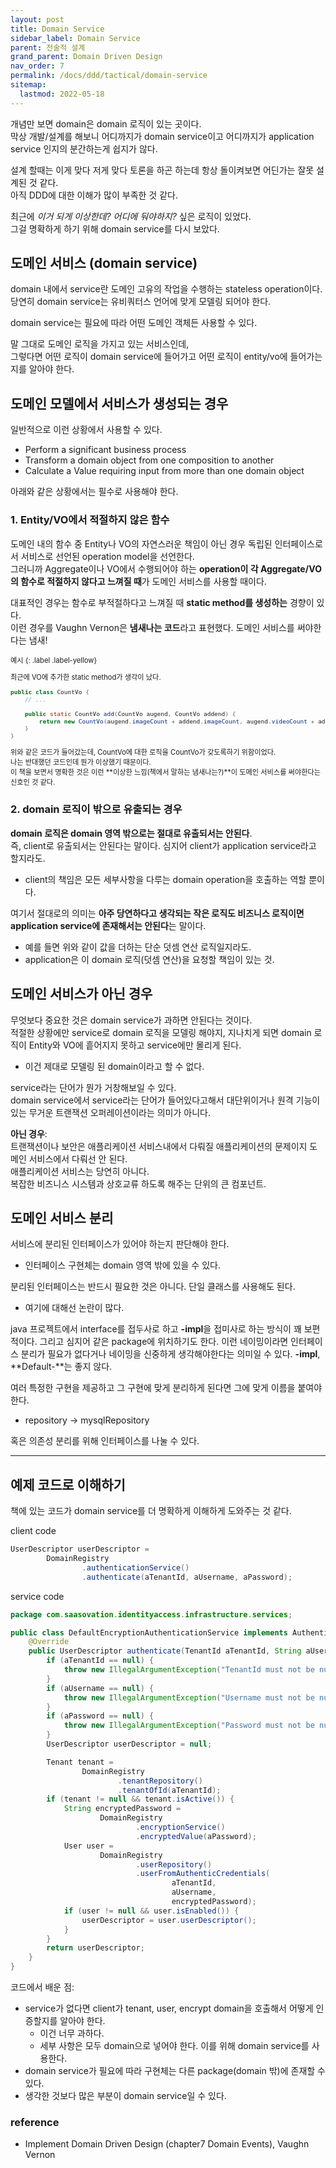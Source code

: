 ```yaml
---
layout: post
title: Domain Service
sidebar_label: Domain Service
parent: 전술적 설계
grand_parent: Domain Driven Design
nav_order: 7
permalink: /docs/ddd/tactical/domain-service
sitemap:
  lastmod: 2022-05-18
---
```


개념만 보면 domain은 domain 로직이 있는 곳이다.  
막상 개발/설계를 해보니 어디까지가 domain service이고 어디까지가 application service 인지의 분간하는게 쉽지가 않다.  

설계 할때는 이게 맞다 저게 맞다 토론을 하곤 하는데 항상 돌이켜보면 어딘가는 잘못 설계된 것 같다.  
아직 DDD에 대한 이해가 많이 부족한 것 같다.

최근에 *이거 되게 이상한데? 어디에 둬야하지?* 싶은 로직이 있었다.  
그걸 명확하게 하기 위해 domain service를 다시 보았다.


## 도메인 서비스 (domain service)

domain 내에서 service란 도메인 고유의 작업을 수행하는 stateless operation이다.  
당연히 domain service는 유비쿼터스 언어에 맞게 모델링 되어야 한다.

domain service는 필요에 따라 어떤 도메인 객체든 사용할 수 있다.  

말 그대로 도메인 로직을 가지고 있는 서비스인데,  
그렇다면 어떤 로직이 domain service에 들어가고 어떤 로직이 entity/vo에 들어가는지를 알아야 한다.



## 도메인 모델에서 서비스가 생성되는 경우

일반적으로 이런 상황에서 사용할 수 있다.
- Perform a significant business process 
- Transform a domain object from one composition to another 
- Calculate a Value requiring input from more than one domain object

아래와 같은 상황에서는 필수로 사용해야 한다.

### 1. Entity/VO에서 적절하지 않은 함수

도메인 내의 함수 중 Entity나 VO의 자연스러운 책임이 아닌 경우 독립된 인터페이스로서 서비스로 선언된 operation model을 선언한다.  
그러니까 Aggregate이나 VO에서 수행되어야 하는 **operation이 각 Aggregate/VO의 함수로 적절하지 않다고 느껴질 때**가 도메인 서비스를 사용할 때이다.  

대표적인 경우는 함수로 부적절하다고 느껴질 때 **static method를 생성하는** 경향이 있다.  
이런 경우를 Vaughn Vernon은 **냄새나는 코드**라고 표현했다. 도메인 서비스를 써야한다는 냄새!

<div class="code-example" markdown="1" style="font-size: 0.8em">
예시
{: .label .label-yellow}  

최근에 VO에 추가한 static method가 생각이 났다.  

```java
public class CountVo {
    // ...

    public static CountVo add(CountVo augend, CountVo addend) {
        return new CountVo(augend.imageCount + addend.imageCount, augend.videoCount + addend.videoCount);
    }
}
```

위와 같은 코드가 들어갔는데, CountVo에 대한 로직을 CountVo가 갖도록하기 위함이었다.  
나는 반대했던 코드인데 뭔가 이상했기 때문이다.  
이 책을 보면서 명확한 것은 이런 **이상한 느낌(책에서 말하는 냄새나는?)**이 도메인 서비스를 써야한다는 신호인 것 같다.
</div>


### 2. domain 로직이 밖으로 유출되는 경우

**domain 로직은 domain 영역 밖으로는 절대로 유출되서는 안된다**.  
즉, client로 유출되서는 안된다는 말이다. 심지어 client가 application service라고 할지라도.
- client의 책임은 모든 세부사항을 다루는 domain operation을 호출하는 역할 뿐이다.

여기서 절대로의 의미는 **아주 당연하다고 생각되는 작은 로직도 비즈니스 로직이면 application service에 존재해서는 안된다**는 말이다.  
- 예를 들면 위와 같이 값을 더하는 단순 덧셈 연산 로직일지라도.
- application은 이 domain 로직(덧셈 연산)을 요청할 책임이 있는 것.



## 도메인 서비스가 아닌 경우

무엇보다 중요한 것은 domain service가 과하면 안된다는 것이다.  
적절한 상황에만 service로 domain 로직을 모델링 해야지, 지나치게 되면 domain 로직이 Entity와 VO에 흩어지지 못하고 service에만 몰리게 된다.  
- 이건 제대로 모델링 된 domain이라고 할 수 없다.

service라는 단어가 뭔가 거창해보일 수 있다.  
domain service에서 service라는 단어가 들어있다고해서 대단위이거나 원격 기능이 있는 무거운 트랜잭션 오퍼레이션이라는 의미가 아니다.

**아닌 경우**:  
트랜잭션이나 보안은 애플리케이션 서비스내에서 다뤄질 애플리케이션의 문제이지 도메인 서비스에서 다뤄선 안 된다.  
애플리케이션 서비스는 당연히 아니다.  
복잡한 비즈니스 시스템과 상호교류 하도록 해주는 단위의 큰 컴포넌트.



## 도메인 서비스 분리

서비스에 분리된 인터페이스가 있어야 하는지 판단해야 한다.
- 인터페이스 구현체는 domain 영역 밖에 있을 수 있다.

분리된 인터페이스는 반드시 필요한 것은 아니다. 단일 클래스를 사용해도 된다.
- 여기에 대해선 논란이 많다.

java 프로젝트에서 interface를 접두사로 하고 **-impl**을 접미사로 하는 방식이 꽤 보편적이다.
그리고 심지어 같은 package에 위치하기도 한다.
이런 네이밍이라면 인터페이스 분리가 필요가 없다거나 네이밍을 신중하게 생각해야한다는 의미일 수 있다.
**-impl**, **Default-**는 좋지 않다.

여러 특정한 구현을 제공하고 그 구현에 맞게 분리하게 된다면 그에 맞게 이름을 붙여야 한다.
- repository -> mysqlRepository

혹은 의존성 분리를 위해 인터페이스를 나눌 수 있다.



---

## 예제 코드로 이해하기


책에 있는 코드가 domain service를 더 명확하게 이해하게 도와주는 것 같다.

client code

```java
UserDescriptor userDescriptor =
        DomainRegistry
                .authenticationService()
                .authenticate(aTenantId, aUsername, aPassword);
```

service code

```java
package com.saasovation.identityaccess.infrastructure.services;

public class DefaultEncryptionAuthenticationService implements AuthenticationService {
    @Override
    public UserDescriptor authenticate(TenantId aTenantId, String aUsername, String aPassword) {
        if (aTenantId == null) {
            throw new IllegalArgumentException("TenantId must not be null.");
        }
        if (aUsername == null) {
            throw new IllegalArgumentException("Username must not be null.");
        }
        if (aPassword == null) {
            throw new IllegalArgumentException("Password must not be null.");
        }
        UserDescriptor userDescriptor = null;

        Tenant tenant =
                DomainRegistry
                        .tenantRepository()
                        .tenantOfId(aTenantId);
        if (tenant != null && tenant.isActive()) {
            String encryptedPassword =
                    DomainRegistry
                            .encryptionService()
                            .encryptedValue(aPassword);
            User user =
                    DomainRegistry
                            .userRepository()
                            .userFromAuthenticCredentials(
                                    aTenantId,
                                    aUsername,
                                    encryptedPassword);
            if (user != null && user.isEnabled()) {
                userDescriptor = user.userDescriptor();
            }
        }
        return userDescriptor;
    }
}
```

코드에서 배운 점:  
- service가 없다면 client가 tenant, user, encrypt domain을 호출해서 어떻게 인증할지를 알아야 한다.
  - 이건 너무 과하다.
  - 세부 사항은 모두 domain으로 넣어야 한다. 이를 위해 domain service를 사용한다.
- domain service가 필요에 따라 구현체는 다른 package(domain 밖)에 존재할 수 있다.
- 생각한 것보다 많은 부분이 domain service일 수 있다.


### reference

- Implement Domain Driven Design (chapter7 Domain Events), Vaughn Vernon

